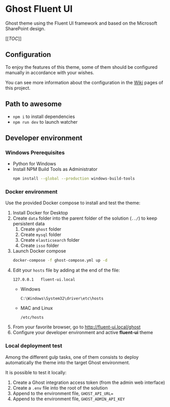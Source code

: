 # Ghost Fluent UI

Ghost theme using the Fluent UI framework and based on the Microsoft SharePoint design.

[[_TOC_]]

## Configuration

To enjoy the features of this theme, some of them should be configured manually in accordance with your wishes.

You can see more information about the configuration in the [Wiki](../../wikis) pages of this project.

## Path to awesome

* `npm i` to install dependencies
* `npm run dev` to launch watcher

## Developer environment

### Windows Prerequisites

* Python for Windows
* Install NPM Build Tools as Administrator
    ```bash
    npm install --global --production windows-build-tools
    ```

### Docker environment

Use the provided Docker compose to install and test the theme:

1. Install Docker for Desktop
2. Create `data` folder into the parent folder of the solution (`../`) to keep persistent data
   1. Create `ghost` folder
   2. Create `mysql` folder
   3. Create `elasticsearch` folder
   4. Create `isso` folder
3. Launch Docker compose
    ```bash
    docker-compose -f ghost-compose.yml up -d
    ```
4. Edit your `hosts` file by adding at the end of the file:
    ```
    127.0.0.1   fluent-ui.local
    ```
   * Windows
        ```
        C:\Windows\System32\driver\etc\hosts
        ```
   * MAC and Linux
        ```
        /etc/hosts
        ```
5. From your favorite browser, go to http://fluent-ui.local/ghost
6. Configure your developer environment and active **fluent-ui** theme

### Local deployment test

Among the different gulp tasks, one of them consists to deploy automatically the theme into the target Ghost environment.

It is possible to test it locally:

1. Create a Ghost integration access token (from the admin web interface)
2. Create a `.env` file into the root of the solution
3. Append to the environment file, `GHOST_API_URL=`
4. Append to the environment file, `GHOST_ADMIN_API_KEY`
